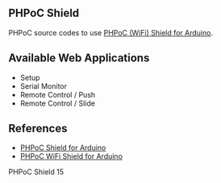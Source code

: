 ## PHPoC Shield
PHPoC source codes to use [PHPoC (WiFi) Shield for Arduino](http://www.phpoc.com/phpoc_shield_for_arduino.php).

## Available Web Applications
* Setup
* Serial Monitor
* Remote Control / Push
* Remote Control / Slide

## References
* [PHPoC Shield for Arduino](http://www.phpoc.com/support/manual/p4s-348_user_manual/)
* [PHPoC WiFi Shield for Arduino](http://www.phpoc.com/support/manual/p4s-347_user_manual/)

PHPoC Shield 15
